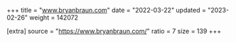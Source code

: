 +++
title = "www.bryanbraun.com"
date = "2022-03-22"
updated = "2023-02-26"
weight = 142072

[extra]
source = "https://www.bryanbraun.com/"
ratio = 7
size = 139
+++
